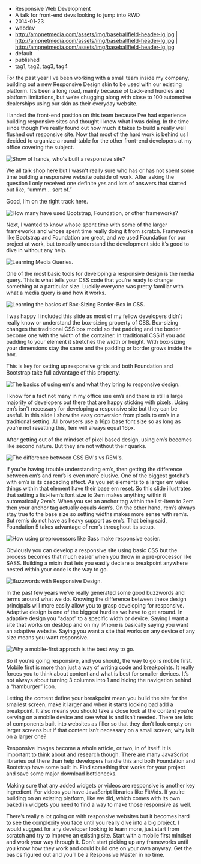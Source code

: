 * Responsive Web Development 
* A talk for front-end devs looking to jump into RWD
* 2014-01-23
* webdev
* http://ampnetmedia.com/assets/img/baseballfield-header-lg.jpg | http://ampnetmedia.com/assets/img/baseballfield-header-lg.jpg | http://ampnetmedia.com/assets/img/baseballfield-header-lg.jpg
* default
* published
* tag1, tag2, tag3, tag4

For the past year I've been working with a small team inside my company, building out a new Responsive Design skin to be used with our existing platform. It’s been a long road, mainly because of back-end hurdles and platform limitations, but we’re chugging along with close to 100 automotive dealerships using our skin as their everyday website.

I landed the front-end position on this team because I’ve had experience building responsive sites and thought I knew what I was doing. In the time since though I’ve really found out how much it takes to build a really well flushed out responsive site. Now that most of the hard work is behind us I decided to organize a round-table for the other front-end developers at my office covering the subject.

![Show of hands, who's built a responsive site?](https://dl.dropboxusercontent.com/u/65131811/Responsive-Web-Design-Roundtable-1.jpg)

We all talk shop here but I wasn't really sure who has or has not spent some time building a responsive website outside of work. After asking the question I only received one definite yes and lots of answers that started out like, “ummm… sort of.”

Good, I’m on the right track here.

![How many have used Bootstrap, Foundation, or other frameworks?](https://dl.dropboxusercontent.com/u/65131811/Responsive-Web-Design-Roundtable-2.jpg)

Next, I wanted to know whose spent time with some of the larger frameworks and whose spent time really doing it from scratch. Frameworks like Bootstrap and Foundation are great, and we used Foundation for our project at work, but to really understand the development side it’s good to dive in without any help.

![Learning Media Queries.](https://dl.dropboxusercontent.com/u/65131811/Responsive-Web-Design-Roundtable-3.jpg)

One of the most basic tools for developing a responsive design is the media query. This is what tells your CSS code that you’re ready to change something at a particular size. Luckily everyone was pretty familiar with what a media query is and how it works.

![Learning the basics of Box-Sizing Border-Box in CSS.](https://dl.dropboxusercontent.com/u/65131811/Responsive-Web-Design-Roundtable-4.jpg)

I was happy I included this slide as most of my fellow developers didn’t really know or understand the box-sizing property of CSS. Box-sizing changes the traditional CSS box model so that padding and the border become one with the width of the container. In traditional CSS if you add padding to your element it stretches the width or height. With box-sizing your dimensions stay the same and the padding or border grows inside the box.

This is key for setting up responsive grids and both Foundation and Bootstrap take full advantage of this property.

![The basics of using em's and what they bring to responsive design.](https://dl.dropboxusercontent.com/u/65131811/Responsive-Web-Design-Roundtable-5.jpg)

I know for a fact not many in my office use em’s and there is still a large majority of developers out there that are happy sticking with pixels. Using em’s isn't necessary for developing a responsive site but they can be useful. In this slide I show the easy conversion from pixels to em’s in a traditional setting. All browsers use a 16px base font size so as long as you’re not resetting this, 1em will always equal 16px.

After getting out of the mindset of pixel based design, using em’s becomes like second nature. But they are not without their quarks.

![The difference between CSS EM's vs REM's.](https://dl.dropboxusercontent.com/u/65131811/Responsive-Web-Design-Roundtable-6.jpg)

If you’re having trouble understanding em’s, then getting the difference between em’s and rem’s is even more elusive. One of the biggest gotcha’s with em’s is its cascading affect. As you set elements to a larger em value things within that element have their base em reset. So this slide illustrates that setting a list-item’s font size to 2em makes anything within it automatically 2em’s. When you set an anchor tag within the list-item to 2em then your anchor tag actually equals 4em’s. On the other hand, rem’s always stay true to the base size so setting widths makes more sense with rem’s. But rem’s do not have as heavy support as em’s. That being said, Foundation 5 takes advantage of rem’s throughout its setup.

![How using preprocessors like Sass make responsive easier.](https://dl.dropboxusercontent.com/u/65131811/Responsive-Web-Design-Roundtable-7.jpg)

Obviously you can develop a responsive site using basic CSS but the process becomes that much easier when you throw in a pre-processor like SASS. Building a mixin that lets you easily declare a breakpoint anywhere nested within your code is the way to go.

![Buzzwords with Responsive Design.](https://dl.dropboxusercontent.com/u/65131811/Responsive-Web-Design-Roundtable-8.jpg)

In the past few years we’ve really generated some good buzzwords and terms around what we do. Knowing the difference between these design principals will more easily allow you to grasp developing for responsive. Adaptive design is one of the biggest hurdles we have to get around. In adaptive design you “adapt” to a specific width or device. Saying I want a site that works on desktop and on my iPhone is basically saying you want an adaptive website. Saying you want a site that works on any device of any size means you want responsive.

![Why a mobile-first approch is the best way to go.](https://dl.dropboxusercontent.com/u/65131811/Responsive-Web-Design-Roundtable-9.jpg)

So if you’re going responsive, and you should, the way to go is mobile first. Mobile first is more than just a way of writing code and breakpoints. It really forces you to think about content and what is best for smaller devices. It’s not always about turning 3 columns into 1 and hiding the navigation behind a “hamburger” icon.

Letting the content define your breakpoint mean you build the site for the smallest screen, make it larger and when it starts looking bad add a breakpoint. It also means you should take a close look at the content you’re serving on a mobile device and see what is and isn’t needed. There are lots of components built into websites as filler so that they don’t look empty on larger screens but if that content isn’t necessary on a small screen; why is it on a larger one?

Responsive images become a whole article, or two, in of itself. It is important to think about and research though. There are many JavaScript libraries out there than help developers handle this and both Foundation and Bootstrap have some built in. Find something that works for your project and save some major download bottlenecks.

Making sure that any added widgets or videos are responsive is another key ingredient. For videos you have JavaScript libraries like FitVids. If you’re building on an existing platform, like we did, which comes with its own baked in widgets you need to find a way to make those responsive as well.

There’s really a lot going on with responsive websites but it becomes hard to see the complexity you face until you really dive into a big project. I would suggest for any developer looking to learn more, just start from scratch and try to improve an existing site. Start with a mobile first mindset and work your way through it. Don’t start picking up any frameworks until you know how they work and could build one on your own anyway. Get the basics figured out and you’ll be a Responsive Master in no time.